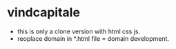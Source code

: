 # vindcapitale

- this is only a clone version with html css js.
- reoplace domain in *.html file = domain development.